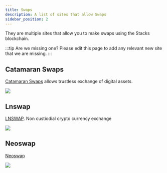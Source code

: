 ```yaml
---
title: Swaps
description: A list of sites that allow Swaps
sidebar_position: 2
---
```


They are multiple sites that allow you to make swaps using the Stacks blockchain.

:::tip Are we missing one?
Please edit this page to add any relevant new site that we are missing.
:::

## Catamaran Swaps

[Catamaran Swaps](https://www.catamaranswaps.org/) allows trustless exchange of digital assets.

![](/img/sh_catamaran.png)

## Lnswap

[LNSWAP](https://www.lnswap.org). Non custiodial crypto currency exchange

![](/img/sh_lnswap.png)

## Neoswap

[Neoswap](https://neoswap.party)

![](/img/sh_neoswap.png)
